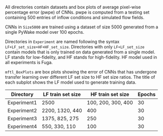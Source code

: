 All directories contain datasets and box plots of average pixel-wise percentage error (pwpe) of CNNs. pwpe is computed from a testing set containing 500 entries of inflow conditions and simulated flow fields.

CNNs in `Size5000` are trained using a dataset of size 5000 generated from a single PyWake model over 100 epochs.

Directories in `Experiment` are named following the syntax `LF+LF_set_size+HF+HF_set_size`. Directories with only `LF+LF_set_size` contain models that is only trained on data generated from a single model. LF stands for low-fidelity, and HF stands for high-fidelity. HF model used in all experiments is Fuga.

`mftl_BoxPlots` are box plots showing the error of CNNs that has undergone transfer learning over different LF set size to HF set size ratios. The title of each subplot shows the LF model used to generate training data.

| Directory | LF train set size | HF train set size | Epochs |
| - | - | - | - |
| Experiment1 | 2500 | 100, 200, 300, 400 | 30 |
| Experiment2 | 2200, 1320, 440 | 400 | 30 |
| Experiment3 | 1375, 825, 275 | 250 | 30 |
| Experiment4 | 550, 330, 110 | 100 | 30 |
